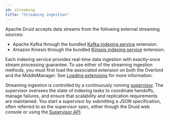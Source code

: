 ```yaml
---
id: streaming
title: "Streaming ingestion"
---
```


<!--
  ~ Licensed to the Apache Software Foundation (ASF) under one
  ~ or more contributor license agreements.  See the NOTICE file
  ~ distributed with this work for additional information
  ~ regarding copyright ownership.  The ASF licenses this file
  ~ to you under the Apache License, Version 2.0 (the
  ~ "License"); you may not use this file except in compliance
  ~ with the License.  You may obtain a copy of the License at
  ~
  ~   http://www.apache.org/licenses/LICENSE-2.0
  ~
  ~ Unless required by applicable law or agreed to in writing,
  ~ software distributed under the License is distributed on an
  ~ "AS IS" BASIS, WITHOUT WARRANTIES OR CONDITIONS OF ANY
  ~ KIND, either express or implied.  See the License for the
  ~ specific language governing permissions and limitations
  ~ under the License.
  -->

Apache Druid accepts data streams from the following external streaming sources:

* Apache Kafka through the bundled [Kafka indexing service](../development/extensions-core/kafka-ingestion.md) extension.
* Amazon Kinesis through the bundled [Kinesis indexing service](../development/extensions-core/kinesis-ingestion.md) extension.

Each indexing service provides real-time data ingestion with exactly-once stream processing guarantee.
To use either of the streaming ingestion methods, you must first load the associated extension on both the Overlord and the MiddleManager. See [Loading extensions](../configuration/extensions.md#loading-extensions) for more information.

Streaming ingestion is controlled by a continuously running [supervisor](supervisor.md).
The supervisor oversees the state of indexing tasks to coordinate handoffs, manage failures, and ensure that scalability and replication requirements are maintained.
You start a supervisor by submitting a JSON specification, often referred to as the supervisor spec, either though the Druid web console or using the [Supervisor API](../api-reference/supervisor-api.md).